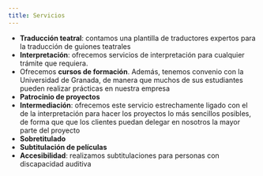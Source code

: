 ```yaml
---
title: Servicios
---
```



 - **Traducción teatral**: contamos una plantilla de traductores expertos para la traducción de guiones teatrales
 - **Interpretación**: ofrecemos servicios de interpretación para cualquier trámite que requiera.
 - Ofrecemos **cursos de formación**. Además, tenemos convenio con la Universidad de Granada, de manera que muchos de sus estudiantes pueden realizar prácticas en nuestra empresa
 - **Patrocinio de proyectos**
 - **Intermediación**: ofrecemos este servicio estrechamente ligado con el de la interpretación para hacer los proyectos lo más sencillos posibles,  de forma que que los clientes puedan delegar en nosotros la mayor parte del proyecto
 - **Sobretitulado**      
 - **Subtitulación de películas**
 - **Accesibilidad**: realizamos subtitulaciones para personas con discapacidad auditiva
 

